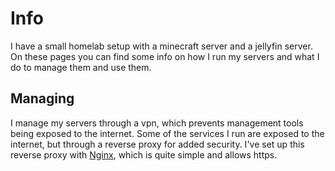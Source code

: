 # Info

I have a small homelab setup with a minecraft server and a jellyfin server. On these pages you can find some info on how I run my servers and what I do to manage them and use them.

## Managing

I manage my servers through a vpn, which prevents management tools being exposed to the internet. Some of the services I run are exposed to the internet, but through a reverse proxy for added security. I've set up this reverse proxy with [Nginx](/wiki/servers/nginx), which is quite simple and allows https.
